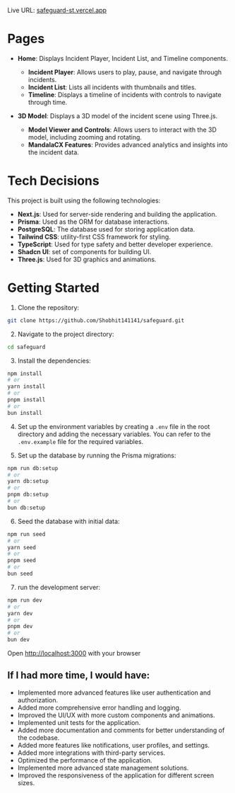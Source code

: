 Live URL: [safeguard-st.vercel.app](https://safeguard-st.vercel.app)

# Pages 
- **Home**: Displays Incident Player, Incident List, and Timeline components.
  - **Incident Player**: Allows users to play, pause, and navigate through incidents.
  - **Incident List**: Lists all incidents with thumbnails and titles.
  - **Timeline**: Displays a timeline of incidents with controls to navigate through time.

- **3D Model**: Displays a 3D model of the incident scene using Three.js.
  - **Model Viewer and Controls**: Allows users to interact with the 3D model, including zooming and rotating.
  - **MandalaCX Features**: Provides advanced analytics and insights into the incident data.

# Tech Decisions 
This project is built using the following technologies:
- **Next.js**: Used for server-side rendering and building the application.
- **Prisma**: Used as the ORM for database interactions.
- **PostgreSQL**: The database used for storing application data.
- **Tailwind CSS**: utility-first CSS framework for styling.
- **TypeScript**: Used for type safety and better developer experience.
- **Shadcn UI**: set of components for building UI.
- **Three.js**: Used for 3D graphics and animations.

# Getting Started

1. Clone the repository:

```bash
git clone https://github.com/Shobhit141141/safeguard.git
```

2. Navigate to the project directory:

```bash
cd safeguard
```

3. Install the dependencies:

```bash
npm install
# or
yarn install
# or
pnpm install
# or
bun install
```

4. Set up the environment variables by creating a `.env` file in the root directory and adding the necessary variables. You can refer to the `.env.example` file for the required variables.

5. Set up the database by running the Prisma migrations:

```bash
npm run db:setup
# or
yarn db:setup
# or
pnpm db:setup
# or
bun db:setup
```

6. Seed the database with initial data:

```bash
npm run seed
# or
yarn seed
# or
pnpm seed
# or
bun seed
```

7. run the development server:

```bash
npm run dev
# or
yarn dev
# or
pnpm dev
# or
bun dev
```

Open [http://localhost:3000](http://localhost:3000) with your browser 

## If I had more time, I would have:
- Implemented more advanced features like user authentication and authorization.
- Added more comprehensive error handling and logging.
- Improved the UI/UX with more custom components and animations.
- Implemented unit tests for the application.
- Added more documentation and comments for better understanding of the codebase.
- Added more features like notifications, user profiles, and settings.
- Added more integrations with third-party services.
- Optimized the performance of the application.
- Implemented more advanced state management solutions.
- Improved the responsiveness of the application for different screen sizes.

